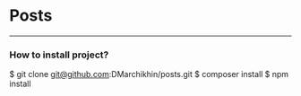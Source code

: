 # Posts
***
### How to install project?

$ git clone git@github.com:DMarchikhin/posts.git
$ composer install
$ npm install
